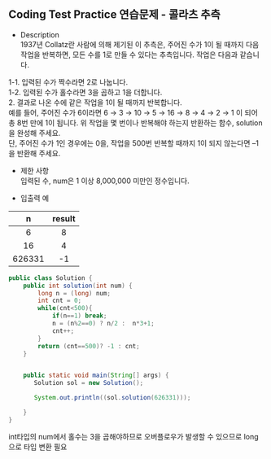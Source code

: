 ## Coding Test Practice 연습문제 - 콜라츠 추측

- Description <br>
1937년 Collatz란 사람에 의해 제기된 이 추측은, 주어진 수가 1이 될 때까지 다음 작업을 반복하면, 모든 수를 1로 만들 수 있다는 추측입니다. 작업은 다음과 같습니다.  


1-1. 입력된 수가 짝수라면 2로 나눕니다. <br>
1-2. 입력된 수가 홀수라면 3을 곱하고 1을 더합니다. <br>
2. 결과로 나온 수에 같은 작업을 1이 될 때까지 반복합니다.  <br>
예를 들어, 주어진 수가 6이라면 6 → 3 → 10 → 5 → 16 → 8 → 4 → 2 → 1 이 되어 총 8번 만에 1이 됩니다. 위 작업을 몇 번이나 반복해야 하는지 반환하는 함수, solution을 완성해 주세요. <br> 
단, 주어진 수가 1인 경우에는 0을, 작업을 500번 반복할 때까지 1이 되지 않는다면 –1을 반환해 주세요.  


- 제한 사항 <br>
입력된 수, num은 1 이상 8,000,000 미만인 정수입니다.<br>

- 입출력 예  

|n	|result|
|:---:|:---:|
|6|	8|
|16|	4|
|626331|	-1|

```java
public class Solution {
    public int solution(int num) {
        long n = (long) num;
        int cnt = 0;
        while(cnt<500){
            if(n==1) break;
            n = (n%2==0) ? n/2 :  n*3+1;
            cnt++;
        }
        return (cnt==500)? -1 : cnt;
    }


    public static void main(String[] args) {
       Solution sol = new Solution();

       System.out.println((sol.solution(626331))); 

    }
}
```

int타입의 num에서 홀수는 3을 곱해야하므로 오버플로우가 발생할 수 있으므로 long으로 타입 변환 필요
